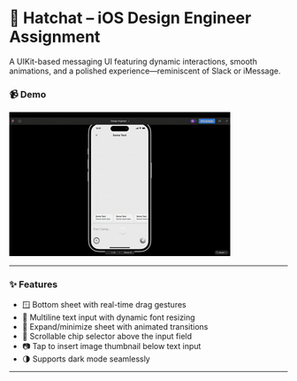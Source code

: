 # 🐣 Hatchat – iOS Design Engineer Assignment

A UIKit-based messaging UI featuring dynamic interactions, smooth animations, and a polished experience—reminiscent of Slack or iMessage.

### 📹 Demo
![Demo](Assets/AssignmentVideReference.gif)

---

### ✨ Features

- 🪟 Bottom sheet with real-time drag gestures
- 📝 Multiline text input with dynamic font resizing
- 🔼 Expand/minimize sheet with animated transitions
- 💬 Scrollable chip selector above the input field
- 📷 Tap to insert image thumbnail below text input
- 🌗 Supports dark mode seamlessly

---
